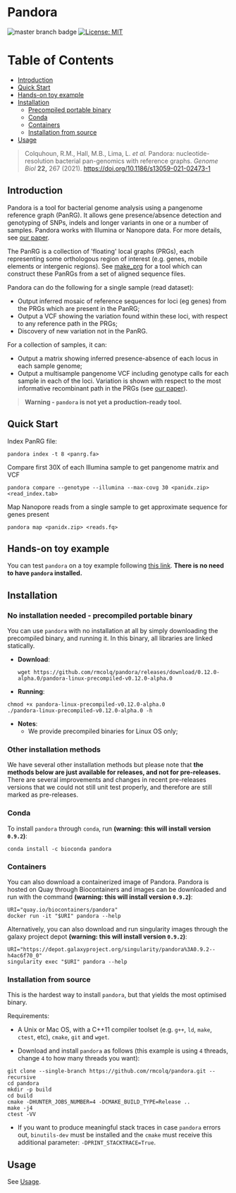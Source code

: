 # Pandora

![master branch badge](https://github.com/rmcolq/pandora/actions/workflows/ci.yaml/badge.svg)
[![License: MIT](https://img.shields.io/badge/License-MIT-yellow.svg)](https://opensource.org/licenses/MIT)


[TOC]: #

# Table of Contents
- [Introduction](#introduction)
- [Quick Start](#quick-start)
- [Hands-on toy example](#hands-on-toy-example)
- [Installation](#installation)
  - [Precompiled portable binary](#no-installation-needed---precompiled-portable-binary)
  - [Conda](#conda)
  - [Containers](#containers)
  - [Installation from source](#installation-from-source)
- [Usage](#usage)

> Colquhoun, R.M., Hall, M.B., Lima, L. *et al.* Pandora: nucleotide-resolution bacterial pan-genomics with reference graphs. *Genome Biol* **22,** 267 (2021). https://doi.org/10.1186/s13059-021-02473-1


## Introduction
Pandora is a tool for bacterial genome analysis using a pangenome reference graph (PanRG). It allows gene presence/absence detection and genotyping of SNPs, indels and longer variants in one or a number of samples. Pandora works with Illumina or Nanopore data. For more details, see [our paper][pandora_2020_paper].

The PanRG is a collection of 'floating'
local graphs (PRGs), each representing some orthologous region of interest
(e.g. genes, mobile elements or intergenic regions). See
[make_prg][make_prg] for a tool which can construct
these PanRGs from a set of aligned sequence files.

Pandora can do the following for a single sample (read dataset):
- Output inferred mosaic of reference sequences for loci (eg genes) from the PRGs which are present in the PanRG;
- Output a VCF showing the variation found within these loci, with respect to any reference path in the PRGs;
- Discovery of new variation not in the PanRG.

For a collection of samples, it can:
- Output a matrix showing inferred presence-absence of each locus in each sample genome;
- Output a multisample pangenome VCF including genotype calls for each sample in each of the loci. Variation is shown with respect to the most informative recombinant path in the PRGs (see [our paper][pandora_2020_paper]).

> **Warning - `pandora` is not yet a production-ready tool.** 

## Quick Start

Index PanRG file:

```
pandora index -t 8 <panrg.fa>
```

Compare first 30X of each Illumina sample to get pangenome matrix and
VCF

```
pandora compare --genotype --illumina --max-covg 30 <panidx.zip> <read_index.tab>
```

Map Nanopore reads from a single sample to get approximate sequence for
genes present

```
pandora map <panidx.zip> <reads.fq>
```

## Hands-on toy example

You can test `pandora` on a toy example following [this link](example).
**There is no need to have `pandora` installed.**

## Installation

### No installation needed - precompiled portable binary

You can use `pandora` with no installation at all by simply downloading the precompiled binary, and running it.
In this binary, all libraries are linked statically.

* **Download**:
  ```
  wget https://github.com/rmcolq/pandora/releases/download/0.12.0-alpha.0/pandora-linux-precompiled-v0.12.0-alpha.0
  ```

* **Running**:
```
chmod +x pandora-linux-precompiled-v0.12.0-alpha.0
./pandora-linux-precompiled-v0.12.0-alpha.0 -h
```

* **Notes**:
  * We provide precompiled binaries for Linux OS only;

### Other installation methods

We have several other installation methods but please note that **the methods below are just available for releases,
and not for pre-releases.**
There are several improvements and changes in recent pre-releases versions that we could not still 
unit test properly, and therefore are still marked as pre-releases.

### Conda

To install `pandora` through `conda`, run **(warning: this will install version `0.9.2`)**:
```
conda install -c bioconda pandora
```

### Containers

You can also download a containerized image of Pandora.
Pandora is hosted on Quay through Biocontainers and images
can be downloaded and run with the command **(warning: this will install version `0.9.2`)**:

```
URI="quay.io/biocontainers/pandora"
docker run -it "$URI" pandora --help
```

Alternatively, you can also download and run singularity images through the galaxy project depot
**(warning: this will install version `0.9.2`)**:

```
URI="https://depot.galaxyproject.org/singularity/pandora%3A0.9.2--h4ac6f70_0"
singularity exec "$URI" pandora --help
```

### Installation from source

This is the hardest way to install `pandora`, but that yields the most optimised binary.

Requirements:
- A Unix or Mac OS, with a C++11 compiler toolset (e.g. `g++`, `ld`, `make`, `ctest`, etc), `cmake`, `git` and `wget`.

- Download and install `pandora` as follows (this example is using `4` threads, change `4` to how many threads you want):

```
git clone --single-branch https://github.com/rmcolq/pandora.git --recursive
cd pandora
mkdir -p build
cd build
cmake -DHUNTER_JOBS_NUMBER=4 -DCMAKE_BUILD_TYPE=Release ..
make -j4
ctest -VV
```

* If you want to produce meaningful stack traces in case `pandora` errors out, `binutils-dev` must be installed and the
  `cmake` must receive this additional parameter: `-DPRINT_STACKTRACE=True`.

## Usage

See [Usage](https://github.com/rmcolq/pandora/wiki/Usage).


<!--Link References-->
[pandora_2020_paper]: https://doi.org/10.1186/s13059-021-02473-1
[make_prg]: https://github.com/iqbal-lab-org/make_prg/